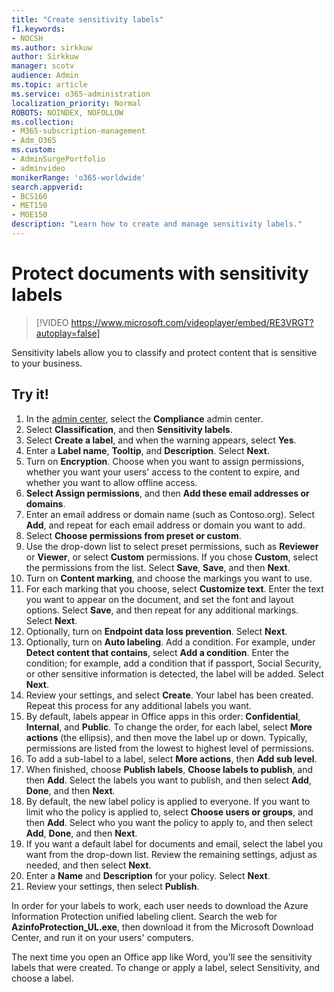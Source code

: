```yaml
---
title: "Create sensitivity labels"
f1.keywords:
- NOCSH
ms.author: sirkkuw
author: Sirkkuw
manager: scotv
audience: Admin
ms.topic: article
ms.service: o365-administration
localization_priority: Normal
ROBOTS: NOINDEX, NOFOLLOW
ms.collection: 
- M365-subscription-management 
- Adm_O365
ms.custom: 
- AdminSurgePortfolio
- adminvideo
monikerRange: 'o365-worldwide'
search.appverid:
- BCS160
- MET150
- MOE150
description: "Learn how to create and manage sensitivity labels."
---
```


# Protect documents with sensitivity labels

> [!VIDEO https://www.microsoft.com/videoplayer/embed/RE3VRGT?autoplay=false]

Sensitivity labels allow you to classify and protect content that is sensitive to your business.

## Try it!

1. In the [admin center](https://admin.microsoft.com), select the **Compliance** admin center.
1. Select **Classification**, and then **Sensitivity labels**.
1. Select **Create a label**, and when the warning appears, select **Yes**.
1. Enter a **Label name**, **Tooltip**, and **Description**. Select **Next**.
1. Turn on **Encryption**. Choose when you want to assign permissions, whether you want your users' access to the content to expire, and whether you want to allow offline access.
1. **Select Assign permissions**, and then **Add these email addresses or domains**.
1. Enter an email address or domain name (such as Contoso.org).  Select **Add**, and repeat for each email address or domain you want to add.
1. Select **Choose permissions from preset or custom**.
1. Use the drop-down list to select preset permissions, such as **Reviewer** or **Viewer**, or select **Custom** permissions. If you chose **Custom**, select the permissions from the list. Select **Save**, **Save**, and then **Next**.
1. Turn on **Content marking**, and choose the markings you want to use.
1. For each marking that you choose, select **Customize text**. Enter the text you want to appear on the document, and set the font and layout options. Select **Save**, and then repeat for any additional markings. Select **Next**.
1. Optionally, turn on **Endpoint data loss prevention**. Select **Next**.
1. Optionally, turn on **Auto labeling**. Add a condition. For example, under **Detect content that contains**, select **Add a condition**. Enter the condition; for example, add a condition that if passport, Social Security, or other sensitive information is detected, the label will be added. Select **Next**.
1. Review your settings, and select **Create**. Your label has been created. Repeat this process for any additional labels you want.
1. By default, labels appear in Office apps in this order: **Confidential**, **Internal**, and **Public**. To change the order, for each label, select **More actions** (the ellipsis), and then move the label up or down. Typically, permissions are listed from the lowest to highest level of permissions.
1. To add a sub-label to a label, select **More actions**, then **Add sub level**.
1. When finished, choose **Publish labels**, **Choose labels to publish**, and then **Add**. Select the labels you want to publish, and then select **Add**, **Done**, and then **Next**.
1. By default, the new label policy is applied to everyone. If you want to limit who the policy is applied to, select **Choose users or groups**, and then **Add**. Select who you want the policy to apply to, and then select **Add**, **Done**, and then **Next**.
1. If you want a default label for documents and email, select the label you want from the drop-down list. Review the remaining settings, adjust as needed, and then select **Next**.
1. Enter a **Name** and **Description** for your policy. Select **Next**.
1. Review your settings, then select **Publish**.

In order for your labels to work, each user needs to download the Azure Information Protection unified labeling client. Search the web for **AzinfoProtection_UL.exe**, then download it from the Microsoft Download Center, and run it on your users' computers.

The next time you open an Office app like Word, you'll see the sensitivity labels that were created. To change or apply a label, select Sensitivity, and choose a label.

